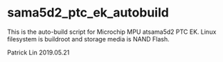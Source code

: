 # sama5d2_ptc_ek_autobuild

This is the auto-build script for Microchip MPU atsama5d2 PTC EK.
Linux filesystem is buildroot and storage media is NAND Flash.

Patrick Lin
2019.05.21
